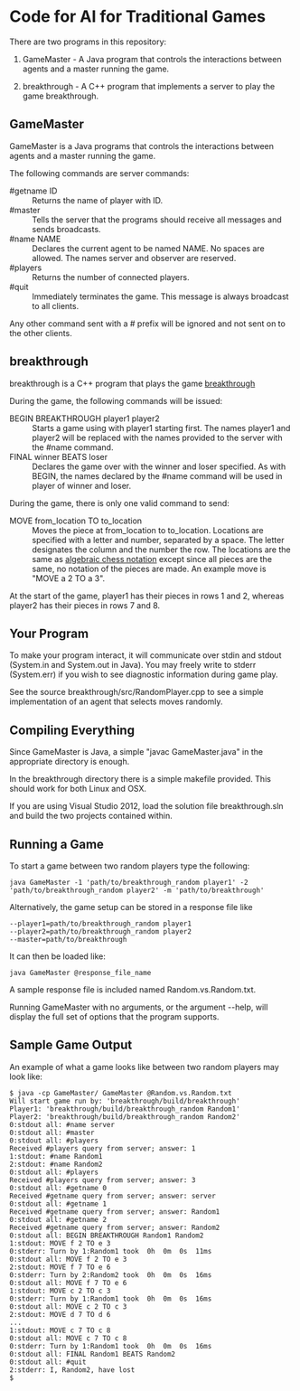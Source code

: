 Code for AI for Traditional Games
=================================

There are two programs in this repository:

1. GameMaster - A Java program that controls the interactions between agents and a master running the game.

2. breakthrough - A C++ program that implements a server to play the game breakthrough.


GameMaster
----------
GameMaster is a Java programs that controls the interactions between agents and a master running the game.

The following commands are server commands:
<dl>
    <dt>#getname ID</dt>
    <dd>Returns the name of player with ID.</dd>
    <dt>#master</dt>
    <dd>Tells the server that the programs should receive all messages and sends broadcasts.</dd>
    <dt>#name NAME</dt>
    <dd>Declares the current agent to be named NAME. No spaces are allowed. The names server and observer are reserved.</dd>
    <dt>#players</dt>
    <dd>Returns the number of connected players.</dd>
    <dt>#quit</dt>
    <dd>Immediately terminates the game. This message is always broadcast to all clients.</dd>
</dl>

Any other command sent with a # prefix will be ignored and not sent on to the other clients.

breakthrough
------------
breakthrough is a C++ program that plays the game [breakthrough][btwiki]

During the game, the following commands will be issued:
<dl>
    <dt>BEGIN BREAKTHROUGH player1 player2</dt>
    <dd>Starts a game using with player1 starting first. The names player1 and player2 will be replaced with the names provided to the server with the #name command.</dd>
    <dt>FINAL winner BEATS loser</dt>
    <dd>Declares the game over with the winner and loser specified. As with BEGIN, the names declared by the #name command will be used in player of winner and loser.</dd>
</d>

During the game, there is only one valid command to send:
<dl>
    <dt>MOVE from_location TO to_location</dt>
    <dd>Moves the piece at from_location to to_location. Locations are specified with a letter and number, separated by a space. The letter designates the column and the number the row. The locations are the same as <a href="http://en.wikipedia.org/wiki/Algebraic_chess_notation">algebraic chess notation</a> except since all pieces are the same, no notation of the pieces are made. An example move is "MOVE a 2 TO a 3".</dd>
</dl>

At the start of the game, player1 has their pieces in rows 1 and 2, whereas player2 has their pieces in rows 7 and 8.

[btwiki]: http://en.wikipedia.org/wiki/Breakthrough_%28board_game%29

Your Program
------------
To make your program interact, it will communicate over stdin and stdout (System.in and System.out in Java). You may freely write to stderr (System.err) if you wish to see diagnostic information during game play.

See the source breakthrough/src/RandomPlayer.cpp to see a simple implementation of an agent that selects moves randomly.

Compiling Everything
--------------------
Since GameMaster is Java, a simple "javac GameMaster.java" in the appropriate directory is enough.

In the breakthrough directory there is a simple makefile provided. This should work for both Linux and OSX.

If you are using Visual Studio 2012, load the solution file breakthrough.sln and build the two projects contained within.

Running a Game
--------------
To start a game between two random players type the following:

    java GameMaster -1 'path/to/breakthrough_random player1' -2 'path/to/breakthrough_random player2' -m 'path/to/breakthrough'

Alternatively, the game setup can be stored in a response file like

    --player1=path/to/breakthrough_random player1
    --player2=path/to/breakthrough_random player2
    --master=path/to/breakthrough

It can then be loaded like:

    java GameMaster @response_file_name

A sample response file is included named Random.vs.Random.txt.

Running GameMaster with no arguments, or the argument --help, will display the full set of options that the program supports.

Sample Game Output
------------------
An example of what a game looks like between two random players may look like:

    $ java -cp GameMaster/ GameMaster @Random.vs.Random.txt
    Will start game run by: 'breakthrough/build/breakthrough'
    Player1: 'breakthrough/build/breakthrough_random Random1'
    Player2: 'breakthrough/build/breakthrough_random Random2'
    0:stdout all: #name server
    0:stdout all: #master
    0:stdout all: #players
    Received #players query from server; answer: 1
    1:stdout: #name Random1
    2:stdout: #name Random2
    0:stdout all: #players
    Received #players query from server; answer: 3
    0:stdout all: #getname 0
    Received #getname query from server; answer: server
    0:stdout all: #getname 1
    Received #getname query from server; answer: Random1
    0:stdout all: #getname 2
    Received #getname query from server; answer: Random2
    0:stdout all: BEGIN BREAKTHROUGH Random1 Random2
    1:stdout: MOVE f 2 TO e 3
    0:stderr: Turn by 1:Random1 took  0h  0m  0s  11ms
    0:stdout all: MOVE f 2 TO e 3
    2:stdout: MOVE f 7 TO e 6
    0:stderr: Turn by 2:Random2 took  0h  0m  0s  16ms
    0:stdout all: MOVE f 7 TO e 6
    1:stdout: MOVE c 2 TO c 3
    0:stderr: Turn by 1:Random1 took  0h  0m  0s  16ms
    0:stdout all: MOVE c 2 TO c 3
    2:stdout: MOVE d 7 TO d 6
    ...
    1:stdout: MOVE c 7 TO c 8
    0:stdout all: MOVE c 7 TO c 8
    0:stderr: Turn by 1:Random1 took  0h  0m  0s  16ms
    0:stdout all: FINAL Random1 BEATS Random2
    0:stdout all: #quit
    2:stderr: I, Random2, have lost
    $

